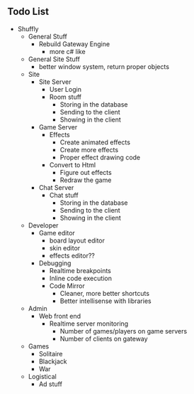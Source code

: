 ﻿
Todo List
------------

         
* Shuffly
   * General Stuff
      * Rebuild Gateway Engine
         * more c# like
   * General Site Stuff
      * better window system, return proper objects
   * Site
      * Site Server
         * User Login
         * Room stuff
            * Storing in the database
            * Sending to the client
            * Showing in the client
      * Game Server
         * Effects
            * Create animated effects
            * Create more effects
            * Proper effect drawing code
         * Convert to Html
            * Figure out effects
            * Redraw the game
      * Chat Server
         * Chat stuff
            * Storing in the database
            * Sending to the client
            * Showing in the client
   * Developer
      * Game editor
         * board layout editor
         * skin editor
         * effects editor??
      * Debugging
         * Realtime breakpoints
         * Inline code execution
         * Code Mirror
            * Cleaner, more better shortcuts
            * Better intellisense with libraries
   * Admin
      * Web front end 
         * Realtime server monitoring
            * Number of games/players on game servers
            * Number of clients on gateway
   * Games
      * Solitaire
      * Blackjack
      * War
   * Logistical
      * Ad stuff

